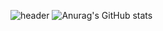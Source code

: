 ![header](https://capsule-render.vercel.app/api?type=cylinder&color=gradient&customColorList=0,2,2,5,30&height=100&section=header&text=Seoyoung%20Choi&fontSize=50)
![Anurag's GitHub stats](https://github-readme-stats.vercel.app/api?username=0dina&show_icons=true&theme=prussian)
